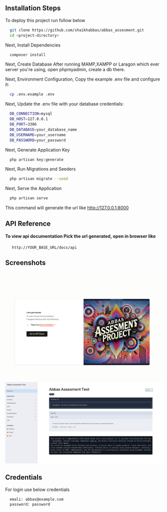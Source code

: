 
## Installation Steps

To deploy this project run follow below

```bash
  git clone https://github.com/shaikhabbas/abbas_assesment.git
  cd <project-directory>
```
Next,
Install Dependencies

```bash
  composer install
```

Next, Create Database After running MAMP,XAMPP or Laragon which ever server you're using, open phpmyadmin, create a db there.

Next, Environment Configuration, Copy the example .env file and configure it:

```bash
  cp .env.example .env
```

Next, Update the .env file with your database credentials:

```bash
  DB_CONNECTION=mysql
  DB_HOST=127.0.0.1
  DB_PORT=3306
  DB_DATABASE=your_database_name
  DB_USERNAME=your_username
  DB_PASSWORD=your_password
```
Next, Generate Application Key

```bash
  php artisan key:generate
```

Next, Run Migrations and Seeders

```bash
  php artisan migrate --seed
```

Next, Serve the Application
```bash
  php artisan serve
```

This command will generate the url like http://127.0.0.1:8000


## API Reference

#### To view api documentation Pick the url generated, open in browser like 


```http
   http://YOUR_BASE_URL/docs/api
```


## Screenshots

![App Screenshot](/public/home-2.png)
![App Screenshot](/public/api.png)


## Credentials

For login use below credentials

```bash
  emali: abbas@example.com
  password: password
```



